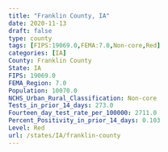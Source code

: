```yaml
---
title: "Franklin County, IA"
date: 2020-11-13
draft: false
type: county
tags: [FIPS:19069.0,FEMA:7.0,Non-core,Red]
categories: [IA]
County: Franklin County
State: IA
FIPS: 19069.0
FEMA_Region: 7.0
Population: 10070.0
NCHS_Urban_Rural_Classification: Non-core
Tests_in_prior_14_days: 273.0
Fourteen_day_test_rate_per_100000: 2711.0
Percent_Positivity_in_prior_14_days: 0.103
Level: Red
url: /states/IA/franklin-county
---
```



